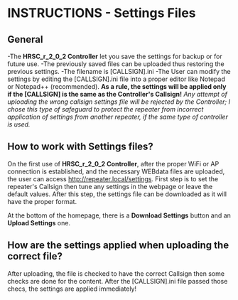# INSTRUCTIONS - Settings Files

## **General**

-The **HRSC_r_2_0_2 Controller** let you save the settings for backup or for future use.
-The previously saved files can be uploaded thus restoring the previous settings.
-The filename is [CALLSIGN].ini
-The User can modify the settings by editing the [CALLSIGN].ini file into a proper editor like Notepad or Notepad++ (recommended).
**As a rule, the settings will be applied only if the [CALLSIGN] is the same as the Controller's Callsign!**
*Any attempt of uploading the wrong callsign settings file will be rejected by the Controller; I chose this type of safeguard to protect the repeater from incorrect application of settings from another repeater, if the same type of controller is used.*

## **How to work with Settings files?**

On the first use of  **HRSC_r_2_0_2 Controller**, after the proper WiFi or AP connection is established, and the necessary WEBdata files are uploaded, the user can access http://repeater.local/settings.
First step is to set the repeater's Callsign then tune any settings in the webpage or leave the default values.
After this step, the settings file can be downloaded as it will have the proper format.

At the bottom of the homepage, there is a **Download Settings** button and an **Upload Settings** one.



## How are the settings applied when uploading the correct file?

After uploading, the file is checked to have the correct Callsign then some checks are done for the content.
After the [CALLSIGN].ini file passed those checs, the settings are applied immediately!
